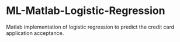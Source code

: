 # ML-Matlab-Logistic-Regression

Matlab implementation of logistic regression to predict the credit card application acceptance.
